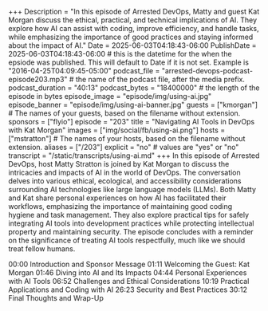 +++
Description = "In this episode of Arrested DevOps, Matty and guest Kat Morgan discuss the ethical, practical, and technical implications of AI. They explore how AI can assist with coding, improve efficiency, and handle tasks, while emphasizing the importance of good practices and staying informed about the impact of AI."
Date = 2025-06-03T04:18:43-06:00
PublishDate = 2025-06-03T04:18:43-06:00 # this is the datetime for the when the epsiode was published. This will default to Date if it is not set. Example is "2016-04-25T04:09:45-05:00"
podcast_file = "arrested-devops-podcast-episode203.mp3" # the name of the podcast file, after the media prefix.
podcast_duration = "40:13"
podcast_bytes = "18400000" # the length of the episode in bytes
episode_image = "episode/img/using-ai.jpg"
episode_banner = "episode/img/using-ai-banner.jpg"
guests = ["kmorgan"] # The names of your guests, based on the filename without extension.
sponsors = ["flyio"]
episode = "203"
title = "Navigating AI Tools in DevOps with Kat Morgan"
images = ["img/social/fb/using-ai.png"]
hosts = ["mstratton"] # The names of your hosts, based on the filename without extension.
aliases = ["/203"]
explicit = "no" # values are "yes" or "no"
transcript = "/static/transcripts/using-ai.md"
+++
In this episode of Arrested DevOps, host Matty Stratton is joined by Kat Morgan to discuss the intricacies and impacts of AI in the world of DevOps. The conversation delves into various ethical, ecological, and accessibility considerations surrounding AI technologies like large language models (LLMs). Both Matty and Kat share personal experiences on how AI has facilitated their workflows, emphasizing the importance of maintaining good coding hygiene and task management. They also explore practical tips for safely integrating AI tools into development practices while protecting intellectual property and maintaining security. The episode concludes with a reminder on the significance of treating AI tools respectfully, much like we should treat fellow humans.

00:00 Introduction and Sponsor Message
01:11 Welcoming the Guest: Kat Morgan
01:46 Diving into AI and Its Impacts
04:44 Personal Experiences with AI Tools
06:52 Challenges and Ethical Considerations
10:19 Practical Applications and Coding with AI
26:23 Security and Best Practices
30:12 Final Thoughts and Wrap-Up
